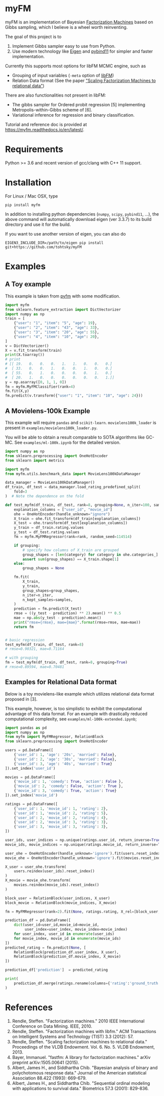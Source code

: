 # myFM

myFM is an implementation of Bayesian [Factorization Machines](https://ieeexplore.ieee.org/abstract/document/5694074/) based on Gibbs sampling, which I believe is a wheel worth reinventing.

The goal of this project is to

1. Implement Gibbs sampler easy to use from Python.
2. Use modern technology like [Eigen](http://eigen.tuxfamily.org/index.php?title=Main_Page) and [pybind11](https://github.com/pybind/pybind11) for simpler and faster implementation.

Currently this supports most options for libFM MCMC engine, such as

- Grouping of input variables (`-meta` option of [libFM](https://github.com/srendle/libfm))
- Relation Data format (See the paper ["Scaling Factorization Machines to relational data"](https://dl.acm.org/citation.cfm?id=2488340))

There are also functionalities not present in libFM:

- The gibbs sampler for Ordered probit regression [5] implementing Metropolis-within-Gibbs scheme of [6].
- Variational inference for regression and binary classification.

Tutorial and reference doc is provided at https://myfm.readthedocs.io/en/latest/.

# Requirements

Python >= 3.6 and recent version of gcc/clang with C++ 11 support.

# Installation

For Linux / Mac OSX, type

```
pip install myfm
```

In addition to installing python dependencies (`numpy`, `scipy`, `pybind11`, ...), the above command will automatically download eigen (ver 3.3.7) to its build directory and use it for the build.

If you want to use another version of eigen, you can also do

```
EIGEN3_INCLUDE_DIR=/path/to/eigen pip install git+https://github.com/tohtsky/myFM
```

# Examples

## A Toy example

This example is taken from [pyfm](https://github.com/coreylynch/pyFM) with some modification.

```Python
import myfm
from sklearn.feature_extraction import DictVectorizer
import numpy as np
train = [
	{"user": "1", "item": "5", "age": 19},
	{"user": "2", "item": "43", "age": 33},
	{"user": "3", "item": "20", "age": 55},
	{"user": "4", "item": "10", "age": 20},
]
v = DictVectorizer()
X = v.fit_transform(train)
print(X.toarray())
# print
# [[ 19.   0.   0.   0.   1.   1.   0.   0.   0.]
#  [ 33.   0.   0.   1.   0.   0.   1.   0.   0.]
#  [ 55.   0.   1.   0.   0.   0.   0.   1.   0.]
#  [ 20.   1.   0.   0.   0.   0.   0.   0.   1.]]
y = np.asarray([0, 1, 1, 0])
fm = myfm.MyFMClassifier(rank=4)
fm.fit(X,y)
fm.predict(v.transform({"user": "1", "item": "10", "age": 24}))
```

## A Movielens-100k Example

This example will require `pandas` and `scikit-learn`. `movielens100k_loader` is present in `examples/movielens100k_loader.py`.

You will be able to obtain a result comparable to SOTA algorithms like GC-MC. See `examples/ml-100k.ipynb` for the detailed version.

```Python
import numpy as np
from sklearn.preprocessing import OneHotEncoder
from sklearn import metrics

import myfm
from myfm.utils.benchmark_data import MovieLens100kDataManager

data_manager = MovieLens100kDataManager()
df_train, df_test = data_manager.load_rating_predefined_split(
    fold=3
)  # Note the dependence on the fold

def test_myfm(df_train, df_test, rank=8, grouping=None, n_iter=100, samples=95):
    explanation_columns = ["user_id", "movie_id"]
    ohe = OneHotEncoder(handle_unknown="ignore")
    X_train = ohe.fit_transform(df_train[explanation_columns])
    X_test = ohe.transform(df_test[explanation_columns])
    y_train = df_train.rating.values
    y_test = df_test.rating.values
    fm = myfm.MyFMRegressor(rank=rank, random_seed=114514)

    if grouping:
        # specify how columns of X_train are grouped
        group_shapes = [len(category) for category in ohe.categories_]
        assert sum(group_shapes) == X_train.shape[1]
    else:
        group_shapes = None

    fm.fit(
        X_train,
        y_train,
        group_shapes=group_shapes,
        n_iter=n_iter,
        n_kept_samples=samples,
    )
    prediction = fm.predict(X_test)
    rmse = ((y_test - prediction) ** 2).mean() ** 0.5
    mae = np.abs(y_test - prediction).mean()
    print("rmse={rmse}, mae={mae}".format(rmse=rmse, mae=mae))
    return fm


# basic regression
test_myfm(df_train, df_test, rank=8)
# rmse=0.90321, mae=0.71164

# with grouping
fm = test_myfm(df_train, df_test, rank=8, grouping=True)
# rmse=0.89594, mae=0.70481
```

## Examples for Relational Data format

Below is a toy movielens-like example which utilizes relational data format proposed in [3].

This example, however, is too simplistic to exhibit the computational advantage of this data format. For an example with drastically reduced computational complexity, see `examples/ml-100k-extended.ipynb`;

```Python
import pandas as pd
import numpy as np
from myfm import MyFMRegressor, RelationBlock
from sklearn.preprocessing import OneHotEncoder

users = pd.DataFrame([
    {'user_id': 1, 'age': '20s', 'married': False},
    {'user_id': 2, 'age': '30s', 'married': False},
    {'user_id': 3, 'age': '40s', 'married': True}
]).set_index('user_id')

movies = pd.DataFrame([
    {'movie_id': 1, 'comedy': True, 'action': False },
    {'movie_id': 2, 'comedy': False, 'action': True },
    {'movie_id': 3, 'comedy': True, 'action': True}
]).set_index('movie_id')

ratings = pd.DataFrame([
    {'user_id': 1, 'movie_id': 1, 'rating': 2},
    {'user_id': 1, 'movie_id': 2, 'rating': 5},
    {'user_id': 2, 'movie_id': 2, 'rating': 4},
    {'user_id': 2, 'movie_id': 3, 'rating': 3},
    {'user_id': 3, 'movie_id': 3, 'rating': 3},
])

user_ids, user_indices = np.unique(ratings.user_id, return_inverse=True)
movie_ids, movie_indices = np.unique(ratings.movie_id, return_inverse=True)

user_ohe = OneHotEncoder(handle_unknown='ignore').fit(users.reset_index()) # include user id as feature
movie_ohe = OneHotEncoder(handle_unknown='ignore').fit(movies.reset_index())

X_user = user_ohe.transform(
    users.reindex(user_ids).reset_index()
)
X_movie = movie_ohe.transform(
    movies.reindex(movie_ids).reset_index()
)

block_user = RelationBlock(user_indices, X_user)
block_movie = RelationBlock(movie_indices, X_movie)

fm = MyFMRegressor(rank=2).fit(None, ratings.rating, X_rel=[block_user, block_movie])

prediction_df = pd.DataFrame([
    dict(user_id=user_id,movie_id=movie_id,
         user_index=user_index, movie_index=movie_index)
    for user_index, user_id in enumerate(user_ids)
    for movie_index, movie_id in enumerate(movie_ids)
])
predicted_rating = fm.predict(None, [
    RelationBlock(prediction_df.user_index, X_user),
    RelationBlock(prediction_df.movie_index, X_movie)
])

prediction_df['prediction']  = predicted_rating

print(
    prediction_df.merge(ratings.rename(columns={'rating':'ground_truth'}), how='left')
)
```

# References

1. Rendle, Steffen. "Factorization machines." 2010 IEEE International Conference on Data Mining. IEEE, 2010.
1. Rendle, Steffen. "Factorization machines with libfm." ACM Transactions on Intelligent Systems and Technology (TIST) 3.3 (2012): 57.
1. Rendle, Steffen. "Scaling factorization machines to relational data." Proceedings of the VLDB Endowment. Vol. 6. No. 5. VLDB Endowment, 2013.
1. Bayer, Immanuel. "fastfm: A library for factorization machines." arXiv preprint arXiv:1505.00641 (2015).
1. Albert, James H., and Siddhartha Chib. "Bayesian analysis of binary and polychotomous response data." Journal of the American statistical Association 88.422 (1993): 669-679.
1. Albert, James H., and Siddhartha Chib. "Sequential ordinal modeling with applications to survival data." Biometrics 57.3 (2001): 829-836.
